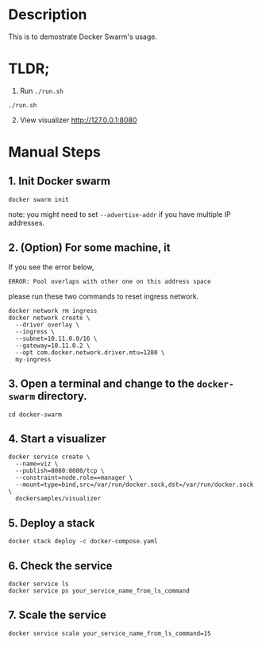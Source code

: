 # Description

This is to demostrate Docker Swarm's usage.

# TLDR;
1. Run `./run.sh`
```
./run.sh
```
2. View visualizer http://127.0.0.1:8080

# Manual Steps

## 1. Init Docker swarm

```
docker swarm init
```
note: you might need to set `--advertise-addr` if you have multiple IP addresses.

## 2. (Option) For some machine, it
If you see the error below, 
```
ERROR: Pool overlaps with other one on this address space
```
please run these two commands to reset ingress network.
```
docker network rm ingress
docker network create \
  --driver overlay \
  --ingress \
  --subnet=10.11.0.0/16 \
  --gateway=10.11.0.2 \
  --opt com.docker.network.driver.mtu=1200 \
  my-ingress
```
## 3. Open a terminal and change to the `docker-swarm` directory.
```
cd docker-swarm
```
## 4. Start a visualizer
```
docker service create \
  --name=viz \
  --publish=8080:8080/tcp \
  --constraint=node.role==manager \
  --mount=type=bind,src=/var/run/docker.sock,dst=/var/run/docker.sock \
  dockersamples/visualizer
```

## 5. Deploy a stack
```
docker stack deploy -c docker-compose.yaml
```

## 6. Check the service
```
docker service ls
docker service ps your_service_name_from_ls_command
```

## 7. Scale the service
```
docker service scale your_service_name_from_ls_command=15
```
